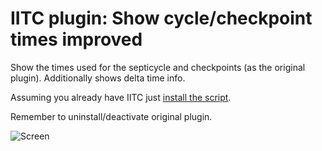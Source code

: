 # IITC plugin: Show cycle/checkpoint times improved

Show the times used for the septicycle and checkpoints (as the original plugin). Additionally shows delta time info.

Assuming you already have IITC just [install the script](https://github.com/Eccenux/iitc-plugin-cycle-times-improvements/raw/master/cycle-times-improvements.user.js).

Remember to uninstall/deactivate original plugin.

<img src="https://raw.github.com/Eccenux/iitc-plugin-cycle-times-improvements/raw/master/screen.png" alt="Screen">